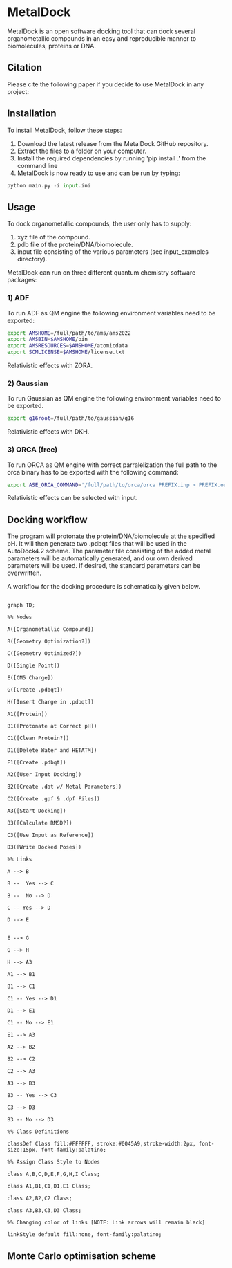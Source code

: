 
# MetalDock 

MetalDock is an open software docking tool that can dock several organometallic compounds in an easy and reproducible manner to biomolecules, proteins or DNA.

## Citation

Please cite the following paper if you decide to use MetalDock in any project:


## Installation

To install MetalDock, follow these steps:

1. Download the latest release from the MetalDock GitHub repository.
2. Extract the files to a folder on your computer.
3. Install the required dependencies by running 'pip install .' from the command line
4. MetalDock is now ready to use and can be run by typing:
```python
python main.py -i input.ini 
```

## Usage
To dock organometallic compounds, the user only has to supply:
1) xyz file of the compound. 
2) pdb file of the protein/DNA/biomolecule.
3) input file consisting of the various parameters (see input_examples directory).

MetalDock can run on three different quantum chemistry software packages:
### 1) ADF 
To run ADF as QM engine the following environment variables need to be exported:
``` bash
export AMSHOME=/full/path/to/ams/ams2022
export AMSBIN=$AMSHOME/bin
export AMSRESOURCES=$AMSHOME/atomicdata
export SCMLICENSE=$AMSHOME/license.txt
```

Relativistic effects with ZORA.

### 2) Gaussian
To run Gaussian as QM engine the following environment variables need to be exported.
``` bash
export g16root=/full/path/to/gaussian/g16
```

Relativistic effects with DKH.

### 3) ORCA (free)
To run ORCA as QM engine with correct parralelization the full path to the orca binary has to be exported with the following command:
``` bash
export ASE_ORCA_COMMAND='/full/path/to/orca/orca PREFIX.inp > PREFIX.out'
```

Relativistic effects can be selected with input.

## Docking workflow
The program will protonate the protein/DNA/biomolecule at the specified pH. It will then generate two .pdbqt files that will be used in the AutoDock4.2 scheme. The parameter file consisting of the added metal parameters will be automatically generated, and our own derived parameters will be used. If desired, the standard parameters can be overwritten.

A workflow for the docking procedure is schematically given below.
```mermaid

graph TD;

%% Nodes

A([Organometallic Compound])

B([Geometry Optimization?])

C([Geometry Optimized?])

D([Single Point])

E([CM5 Charge])

G([Create .pdbqt])
  
H([Insert Charge in .pdbqt])
  
A1([Protein])

B1([Protonate at Correct pH])

C1([Clean Protein?])

D1([Delete Water and HETATM])

E1([Create .pdbqt])

A2([User Input Docking])

B2([Create .dat w/ Metal Parameters])

C2([Create .gpf & .dpf Files])

A3([Start Docking])

B3([Calculate RMSD?])

C3([Use Input as Reference])

D3([Write Docked Poses])

%% Links

A --> B

B --  Yes --> C

B --  No --> D

C -- Yes --> D

D --> E


E --> G

G --> H

H --> A3

A1 --> B1

B1 --> C1
  
C1 -- Yes --> D1

D1 --> E1

C1 -- No --> E1

E1 --> A3

A2 --> B2

B2 --> C2

C2 --> A3

A3 --> B3

B3 -- Yes --> C3

C3 --> D3

B3 -- No --> D3

%% Class Definitions

classDef Class fill:#FFFFFF, stroke:#0045A9,stroke-width:2px, font-size:15px, font-family:palatino;

%% Assign Class Style to Nodes

class A,B,C,D,E,F,G,H,I Class;

class A1,B1,C1,D1,E1 Class;

class A2,B2,C2 Class;

class A3,B3,C3,D3 Class;

%% Changing color of links [NOTE: Link arrows will remain black]

linkStyle default fill:none, font-family:palatino;
```


## Monte Carlo optimisation scheme 
